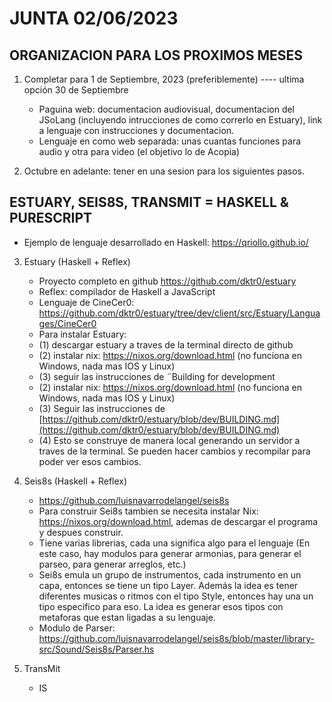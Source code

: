 # JUNTA 02/06/2023

## ORGANIZACION PARA LOS PROXIMOS MESES

1. Completar para 1 de Septiembre, 2023 (preferiblemente) ---- ultima opción 30 de Septiembre
	+ Paguina web: documentacion audiovisual, documentacion del JSoLang (incluyendo intrucciones de como correrlo en Estuary), link a lenguaje con instrucciones y documentacion.
	+ Lenguaje en como web separada: unas cuantas funciones para audio y otra para video (el objetivo lo de Acopia)

2. Octubre en adelante: tener en una sesion para los siguientes pasos.

## ESTUARY, SEIS8S, TRANSMIT = HASKELL & PURESCRIPT

+ Ejemplo de lenguaje desarrollado en Haskell: https://qriollo.github.io/

3. Estuary (Haskell + Reflex)
	+ Proyecto completo en github https://github.com/dktr0/estuary
	+ Reflex: compilador de Haskell a JavaScript
	+ Lenguaje de CineCer0: https://github.com/dktr0/estuary/tree/dev/client/src/Estuary/Languages/CineCer0
	+ Para instalar Estuary:
	+ 	(1) descargar estuary a traves de la terminal directo de github
	+ 	(2) instalar nix: https://nixos.org/download.html (no funciona en Windows, nada mas IOS y Linux)
	+ 	(3) seguir las instrucciones de ¨Building for development
	+ 	(2) instalar nix: https://nixos.org/download.html (no funciona en Windows, nada mas IOS y Linux)
	+ 	(3) Seguir las instrucciones de [https://github.com/dktr0/estuary/blob/dev/BUILDING.md](https://github.com/dktr0/estuary/blob/dev/BUILDING.md)
	+ 	(4) Esto se construye de manera local generando un servidor a traves de la terminal. Se pueden hacer cambios y recompilar para poder ver esos cambios.

4. Seis8s (Haskell + Reflex)
	+ https://github.com/luisnavarrodelangel/seis8s
	+ Para construir Sei8s tambien se necesita instalar Nix: https://nixos.org/download.html, ademas de descargar el programa y despues construir.
	+ Tiene varias librerias, cada una significa algo para el lenguaje (En este caso, hay modulos para generar armonias, para generar el parseo, para generar arreglos, etc.)
	+ Sei8s emula un grupo de instrumentos, cada instrumento en un capa, entonces se tiene un tipo Layer. Además la idea es tener diferentes musicas o ritmos con el tipo Style, entonces hay una un tipo especifico para eso. La idea es generar esos tipos con metaforas que estan ligadas a su lenguaje.
	+ Modulo de Parser: https://github.com/luisnavarrodelangel/seis8s/blob/master/library-src/Sound/Seis8s/Parser.hs

5. TransMit
	+ IS
